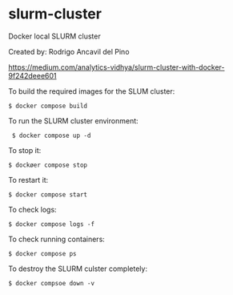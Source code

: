 # slurm-cluster
Docker local SLURM cluster

Created by: Rodrigo Ancavil del Pino

https://medium.com/analytics-vidhya/slurm-cluster-with-docker-9f242deee601

To build the required images for the SLUM cluster:

```shell
$ docker compose build
```

To run the SLURM cluster environment:

```shell
 $ docker compose up -d
```

To stop it:

```shell
$ dockøer compose stop
```

To restart it:

```shell
$ docker compose start
```

To check logs:

```shell
$ docker compose logs -f
```

To check running containers:

```shell
$ docker compose ps
```

To destroy the SLURM culster completely:
```shell
$ docker compsoe down -v
```
